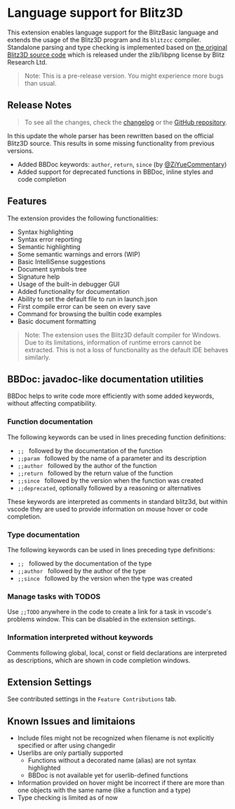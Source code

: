 # Language support for Blitz3D

This extension enables language support for the BlitzBasic language and extends the usage of the Blitz3D program and its `blitzcc` compiler.
Standalone parsing and type checking is implemented based on [the original Blitz3D source code](https://github.com/blitz-research/blitz3d) which is released under the zlib/libpng license by Blitz Research Ltd.

> Note: This is a pre-release version. You might experience more bugs than usual.

## Release Notes

> To see all the changes, check the [changelog](CHANGELOG.md) or the [GitHub repository](https://github.com/denesfilotas/vscode-blitz3d).

In this update the whole parser has been rewritten based on the official Blitz3D source. This results in some missing functionality from previous versions.

- Added BBDoc keywords: `author`, `return`, `since` (by [@ZiYueCommentary](https://github.com/ZiYueCommentary/))
- Added support for deprecated functions in BBDoc, inline styles and code completion

## Features

The extension provides the following functionalities:

- Syntax highlighting
- Syntax error reporting
- Semantic highlighting
- Some semantic warnings and errors (WIP)
- Basic IntelliSense suggestions
- Document symbols tree
- Signature help
- Usage of the built-in debugger GUI
- Added functionality for documentation
- Ability to set the default file to run in launch.json
- First compile error can be seen on every save
- Command for browsing the builtin code examples
- Basic document formatting

> Note: The extension uses the Blitz3D default compiler for Windows. Due to its limitations, information of runtime errors cannot be extracted. This is not a loss of functionality as the default IDE behaves similarly.

## BBDoc: javadoc-like documentation utilities

BBDoc helps to write code more efficiently with some added keywords, without affecting compatibility.

### Function documentation

The following keywords can be used in lines preceding function definitions:

- `;; ` followed by the documentation of the function
- `;;param ` followed by the name of a parameter and its description
- `;;author ` followed by the author of the function
- `;;return ` followed by the return value of the function
- `;;since ` followed by the version when the function was created
- `;;deprecated`, optionally followed by a reasoning or alternatives

These keywords are interpreted as comments in standard blitz3d, but within vscode they are used to provide information on mouse hover or code completion.

### Type documentation

The following keywords can be used in lines preceding type definitions:

- `;; ` followed by the documentation of the type
- `;;author ` followed by the author of the type
- `;;since ` followed by the version when the type was created

### Manage tasks with TODOS

Use `;;TODO` anywhere in the code to create a link for a task in vscode's problems window. This can be disabled in the extension settings.

### Information interpreted without keywords

Comments following global, local, const or field declarations are interpreted as descriptions, which are shown in code completion windows.

## Extension Settings

See contributed settings in the `Feature Contributions` tab.

## Known Issues and limitaions

- Include files might not be recognized when filename is not explicitly specified or after using changedir
- Userlibs are only partially supported
  - Functions without a decorated name (alias) are not syntax highlighted
  - BBDoc is not available yet for userlib-defined functions
- Information provided on hover might be incorrect if there are more than one objects with the same name (like a function and a type)
- Type checking is limited as of now

